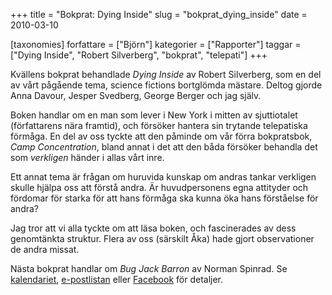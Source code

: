 +++
title = "Bokprat: Dying Inside"
slug = "bokprat_dying_inside"
date = 2010-03-10

[taxonomies]
forfattare = ["Björn"]
kategorier = ["Rapporter"]
taggar = ["Dying Inside", "Robert Silverberg", "bokprat", "telepati"]
+++

Kvällens bokprat behandlade _Dying Inside_ av Robert Silverberg, som en del
av vårt pågående tema, science fictions bortglömda mästare. Deltog gjorde
Anna Davour, Jesper Svedberg, George Berger och jag själv.

Boken handlar om en man som lever i New York i mitten av sjuttiotalet
(författarens nära framtid), och försöker hantera sin trytande telepatiska
förmåga. En del av oss tyckte att den påminde om vår förra bokpratsbok, _Camp
Concentration_, bland annat i det att den båda försöker behandla det som
_verkligen_ händer i allas vårt inre.

Ett annat tema är frågan om huruvida kunskap om andras tankar verkligen
skulle hjälpa oss att förstå andra. Är huvudpersonens egna attityder och
fördomar för starka för att hans förmåga ska kunna öka hans förståelse för
andra?

Jag tror att vi alla tyckte om att läsa boken, och fascinerades av dess
genomtänkta struktur. Flera av oss (särskilt Åka) hade gjort observationer de
andra missat.

Nästa bokprat handlar om _Bug Jack Barron_ av Norman Spinrad. Se
[kalendariet](./sidor/kalendarium.md), [e-postlistan](./sidor/epostlista.md) eller
[Facebook](http://www.facebook.com/event.php?eid=397916361368) för detaljer.
